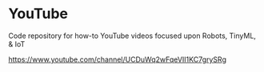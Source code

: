 # YouTube

Code repository for how-to YouTube videos focused upon Robots, TinyML, & IoT

  https://www.youtube.com/channel/UCDuWq2wFqeVII1KC7grySRg

